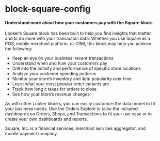 # block-square-config


#### Understand more about how your customers pay with the Square block.

Looker’s Square block has been built to help you find insights that matter and to do more with your transaction data. Whether you use Square as a POS, mobile merchant platform, or CRM, this block may help you achieve the following:

- Keep an eye on your business’ recent transactions
- Understand when and how your customers pay
- Drill into the activity and performance of specific store locations
- Analyze your customer spending patterns
- Monitor your store’s inventory and item popularity over time
- Learn what your most popular order variants are
- Track how long it takes for orders to close
- See how your store’s revenue changes

As with other Looker blocks, you can easily customize the data model to fit your business needs. Use the Orders Explore to tailor the included dashboards on Orders, Shops, and Transactions to fit your use case or to create your own dashboards and reports.

Square, Inc. is a financial services, merchant services aggregator, and mobile payment company.
